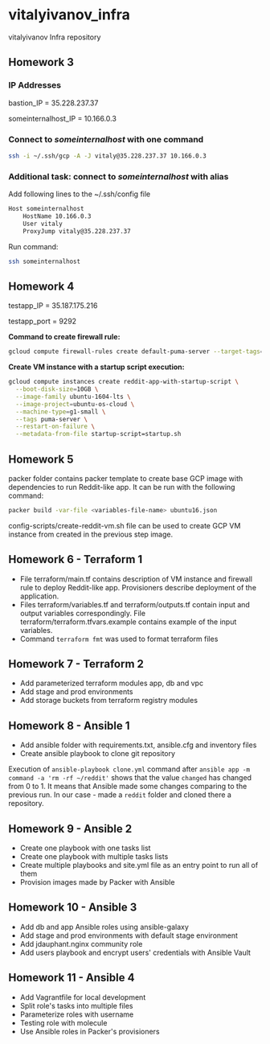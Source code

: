 # vitalyivanov_infra
vitalyivanov Infra repository

## Homework 3

### IP Addresses

bastion_IP = 35.228.237.37

someinternalhost_IP = 10.166.0.3

### Connect to <i>someinternalhost</i> with one command

```bash
ssh -i ~/.ssh/gcp -A -J vitaly@35.228.237.37 10.166.0.3
```

### Additional task: connect to <i>someinternalhost</i> with alias

Add following lines to the ~/.ssh/config file

```bash
Host someinternalhost
    HostName 10.166.0.3
    User vitaly
    ProxyJump vitaly@35.228.237.37   
```

Run command:

```bash
ssh someinternalhost
```

## Homework 4

testapp_IP = 35.187.175.216

testapp_port = 9292

<b>Command to create firewall rule:</b>
```bash
gcloud compute firewall-rules create default-puma-server --target-tags="puma-server" --source-ranges="0.0.0.0/0" --allow tcp:9292
```

<b>Create VM instance with a startup script execution:</b>
```bash
gcloud compute instances create reddit-app-with-startup-script \
  --boot-disk-size=10GB \
  --image-family ubuntu-1604-lts \
  --image-project=ubuntu-os-cloud \
  --machine-type=g1-small \
  --tags puma-server \
  --restart-on-failure \
  --metadata-from-file startup-script=startup.sh
```

## Homework 5

packer folder contains packer template to create base GCP image with dependencies to run Reddit-like app.
It can be run with the following command:
```bash
packer build -var-file <variables-file-name> ubuntu16.json
``` 
config-scripts/create-reddit-vm.sh file can be used to create GCP VM instance from created in the previous step image.

## Homework 6 - Terraform 1

- File terraform/main.tf contains description of VM instance and firewall rule to deploy Reddit-like app. 
Provisioners describe deployment of the application.
- Files terraform/variables.tf and terraform/outputs.tf contain input and output variables correspondingly.
File terraform/terraform.tfvars.example contains example of the input variables.
- Command `terraform fmt` was used to format terraform files

## Homework 7 - Terraform 2

- Add parameterized terraform modules app, db and vpc
- Add stage and prod environments 
- Add storage buckets from terraform registry modules

## Homework 8 - Ansible 1

- Add ansible folder with requirements.txt, ansible.cfg and inventory files
- Create ansible playbook to clone git repository

Execution of `ansible-playbook clone.yml` command after `ansible app -m command -a 'rm -rf ~/reddit'` shows that the value `changed` has changed from 0 to 1. It means that Ansible made some changes comparing to the previous run. In our case - made a `reddit` folder and cloned there a repository.

## Homework 9 - Ansible 2

- Create one playbook with one tasks list
- Create one playbook with multiple tasks lists
- Create multiple playbooks and site.yml file as an entry point to run all of them
- Provision images made by Packer with Ansible

## Homework 10 - Ansible 3

- Add db and app Ansible roles using ansible-galaxy
- Add stage and prod environments with default stage environment
- Add jdauphant.nginx community role
- Add users playbook and encrypt users' credentials with Ansible Vault

## Homework 11 - Ansible 4

- Add Vagrantfile for local development
- Split role's tasks into multiple files
- Parameterize roles with username
- Testing role with molecule
- Use Ansible roles in Packer's provisioners
